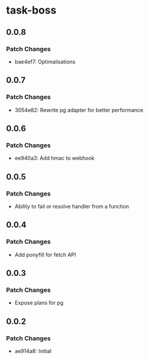 # task-boss

## 0.0.8

### Patch Changes

- bae4ef7: Optimalisations

## 0.0.7

### Patch Changes

- 3054e82: Rewrite pg adapter for better performance

## 0.0.6

### Patch Changes

- ee940a3: Add hmac to webhook

## 0.0.5

### Patch Changes

- Ability to fail or resolve handler from a function

## 0.0.4

### Patch Changes

- Add ponyfill for fetch API

## 0.0.3

### Patch Changes

- Expose plans for pg

## 0.0.2

### Patch Changes

- ae914a8: Initial
